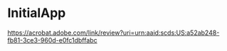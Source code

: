 # InitialApp

https://acrobat.adobe.com/link/review?uri=urn:aaid:scds:US:a52ab248-fb81-3ce3-960d-e0fc1dbffabc
